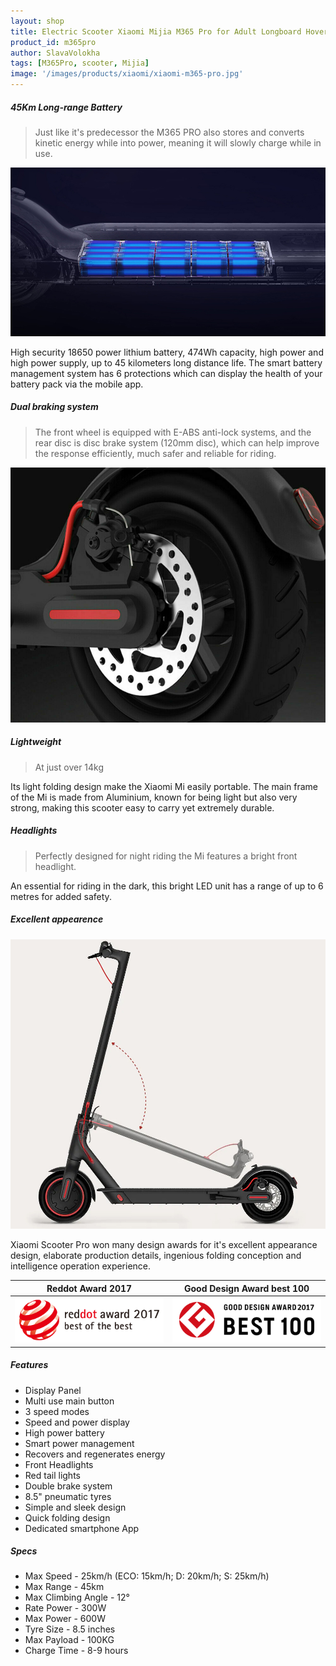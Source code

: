 ```yaml
---
layout: shop
title: Electric Scooter Xiaomi Mijia M365 Pro for Adult Longboard Hoverboard Skateboard 2 Wheel with 45KM Mileage
product_id: m365pro
author: SlavaVolokha
tags: [M365Pro, scooter, Mijia]
image: '/images/products/xiaomi/xiaomi-m365-pro.jpg'
---
```



##### 45Km Long-range Battery
>Just like it's predecessor the M365 PRO also stores and converts kinetic energy while into power, meaning it will slowly charge while in use.

![Image](/images/products/xiaomi/xiaomi-mijia-folding-electric-scooter-pro-black-battery.jpg)

High security 18650 power lithium battery, 474Wh capacity, high power and high power supply, up to 45 kilometers long distance life. The smart battery management system has 6 protections which can display the health of your battery pack via the mobile app.


##### Dual braking system
>The front wheel is equipped with E-ABS anti-lock systems, and the rear disc is disc brake system (120mm disc), which can help improve the response efficiently, much safer and reliable for riding.

![Image](/images/products/xiaomi/m365-dual-braking-system.jpg)

##### Lightweight
>At just over 14kg

Its light folding design make the Xiaomi Mi easily portable. The main frame of the Mi is made from Aluminium, known for being light but also very strong, making this scooter easy to carry yet extremely durable.

##### Headlights
>Perfectly designed for night riding the Mi features a bright front headlight.

An essential for riding in the dark, this bright LED unit has a range of up to 6 metres for added safety.

##### Excellent appearence

![Image](/images/products/xiaomi/xiaomi-m365-pro-excellent-appearence.jpg)

Xiaomi Scooter Pro won many design awards for it's excellent appearance design, elaborate production details, ingenious folding conception and intelligence operation experience.

| Reddot Award 2017      | Good Design Award best 100 |
|     :----:   |    :----:   |
| ![Image](/images/products/xiaomi/xiaomi-m365-pro-reddot-award-2017.png)      | ![Image](/images/products/xiaomi/xiaomi-m365-pro-gooddesign-award-best-100.png)       |

##### Features
 - Display Panel
 - Multi use main button
 - 3 speed modes
 - Speed and power display
 - High power battery
 - Smart power management
 - Recovers and regenerates energy
 - Front Headlights
 - Red tail lights
 - Double brake system
 - 8.5" pneumatic tyres
 - Simple and sleek design
 - Quick folding design
 - Dedicated smartphone App

##### Specs
 - Max Speed - 25km/h (ECO: 15km/h; D: 20km/h; S: 25km/h)
 - Max Range - 45km
 - Max Climbing Angle - 12°
 - Rate Power - 300W
 - Max Power - 600W
 - Tyre Size - 8.5 inches
 - Max Payload - 100KG
 - Charge Time - 8-9 hours